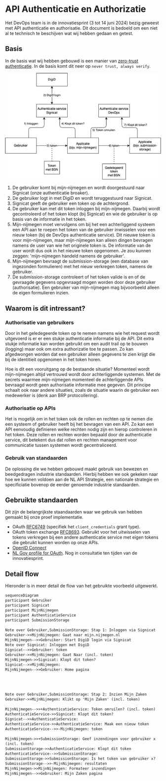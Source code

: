 # API Authenticatie en Authorizatie
Het DevOps team is in de innovatiesprint (3 tot 14 juni 2024) bezig geweest met API authenticatie en authorisatie. Dit document is bedoeld om een niet al te technisch te beschijven wat wij hebben gedaan en getest.

## Basis
In de basis wat wij hebben gebouwd is een manier van [zero-trust authenticatie](https://www.ncsc.nl/actueel/weblog/weblog/2020/what-about-zero-trust). In de basis komt dit neer op `never trust, always verify`. 

![Basis](./tokens.drawio.png)


1. De gebruiker komt bij mijn-nijmegen en wordt doorgestuurd naar Signicat (onze authenticatie broaker).
2. De gebruiker logt in met DigiD en wordt teruggestuurd naar Signicat.
3. Signicat geeft de gebruiker een token op de achtergrond.
4. De gebruiker kan met dit token inloggen bij mijn-nijmegen. Daarbij wordt gecontroleerd of het token klopt (bij Signicat) en wie de gebruiker is op basis van de informatie in het token.
5. Mijn-nijmegen moet vervolgens om bij het een achterliggend systeem een API aan te roepen het token van de gebruiker inwisselen voor een nieuw token (bij de DevOps authenticatie service). Dit nieuwe token is voor mijn-nijmegen, maar mijn-nijmegen kan alleen dingen bevragen namens de user van wie het originele token is. De informatie van de user wordt dus ook in het nieuwe token opgenomen. Je zou kunnen zeggen: 'mijn-nijmegen handeld namens de gebruiker'.
6. Mijn-nijmegen bevraagt de submission-storage (een database van ingezonden formulieren) met het nieuw verkregen token, namens de gebruiker.
7. De submission-storage controleert of het token valide is en of de gevraagde gegevens opgevraagd mogen worden door deze gebruiker (authorisatie). Een gebruiker van mijn-nijmegen mag bijvoorbeeld alleen de eigen formulieren inzien.

## Waarom is dit intressant?

### Authorisatie van gebruikers
Door in het geledegeerde token op te nemen namens wie het request wordt uitgevoerd is er er een stukje authenticatie informatie bij de API. Dit extra stukje informatie kan worden gebruikt om een audit trail op te bouwen (logging) maar ook om extra authorizatie toe te passen. Zo kan afgedwongen worden dat een gebruiker alleen gegevens te zien krijgt die bij de identitieit opgenomen in het token horen. 

Hoe is dit een vooruitgang op de bestaande situatie? Momenteel wordt mijn-nijmegen altijd vertrouwd wordt door achterliggende systemen. Met de secrets waarmee mijn-nijmegen momenteel de achterliggende APIs bevraagd wordt geen authorisatie informatie mee gegeven. Dit principe schaalt ook naar andere situaties, zoals de situatie waarin de gebruiker een medewerker is (denk aan BRP protocollering).

### Authorisatie op APIs
Het is mogelijk om in het token ook de rollen en rechten op te nemen die een systeem of gebruiker heeft bij het bevragen van een API. Zo kan een API eenvoudig definieren welke rechten nodig zijn en hierop controleren in het token. Deze rollen en rechten worden bepaald door de authenticatie service, dit betekent dus dat rollen en rechten management voor communicatie tussen systemen wordt gecentraliceerd.

### Gebruik van standaarden
De oplossing die we hebben gebouwd maakt gebruik van bewezen en beedgedragen industrie standaarden. Hierbij hebben we ook gekeken naar hoe we kunnen voldoen aan de NL API Strategie, een nationale strategie en specificiatie bovenop de eerder genoemde industrie standaarden.



## Gebruikte standaarden
Dit zijn de belangrijkste staandaarden waar we gebruik van hebben gemaakt bij onze proef implementatie.
- OAuth [RFC6749](https://datatracker.ietf.org/doc/html/rfc6749) (specifiek het `client_credentials` grant type).
- OAuth token exchange [RFC8693](https://datatracker.ietf.org/doc/html/rfc8693). Gebruikt voor het uitwisselen van tokens verkregen bij een andere authenticatie service met eigen tokens die gebruikt kunnen worden op onze APIs.
- [OpenID Connect](https://openid.net/specs/openid-connect-core-1_0.html)
- [NL Gov profile for OAuth](https://logius-standaarden.github.io/OAuth-NL-profiel/). Nog in consultatie ten tijden van de innovatiesprint.


## Detail flow
Hieronder is in meer detail de flow van het gebruikte voorbeeld uitgewerkt.

```mermaid
sequenceDiagram
participant Gebruiker
participant Signicat
participant MijnNijmegen
participant AuthenticatieService
participant SubmissionStorage

Note over Gebruiker,SubmissionStorage: Stap 1: Inloggen via Signicat
Gebruiker->>MijnNijmegen: Gaat naar mijn.nijmegen.nl
MijnNijmegen-->>Gebruiker: Start DigiD login via Signicat
Note over Signicat: Inloggen met DigiD
Signicat-->>Gebruiker: token
Gebruiker->>MijnNijmegen: Gaat Naar (incl. token)
MijnNijmegen->>Signicat: Klopt dit token?
Signicat-->>MijnNijmegen: 
MijnNijmegen-->>Gebruiker: Home pagina




Note over Gebruiker,SubmissionStorage: Stap 2: Inzien Mijn Zaken
Gebruiker->>MijnNijmegen: Klikt op 'Mijn Zaken' (incl. token)

MijnNijmegen-->>+AuthenticatieService: Token omruilen? (incl. token)
AuthenticatieService->>Signicat: Klopt dit token?
Signicat-->>AuthenticatieService: 
AuthenticatieService->>AuthenticatieService: Maak een nieuw token
AuthenticatieService-->>-MijnNijmegen: token

MijnNijmegen->>+SubmissionStorage: Geef inzendingen voor gebruiker x (incl. token)
SubmissionStorage->>AuthenticatieService: Klopt dit token
AuthenticatieService-->>SubmissionStorage: 
SubmissionStorage->>SubmissionStorage: Is het token van gebruiker x?
SubmissionStorage-->>-MijnNijmegen: resultaten
MijnNijmegen->>MijnNijmegen: Formateer inzendingen
MijnNijmegen-->>Gebruiker: Mijn Zaken pagina
```